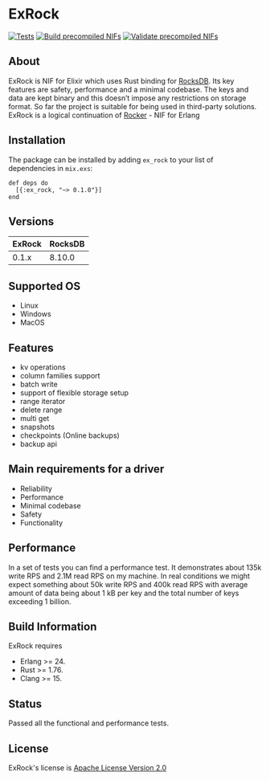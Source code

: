 # ExRock

[![Tests](https://github.com/Vonmo/ex_rock/actions/workflows/elixir.yml/badge.svg?branch=develop)](https://github.com/Vonmo/ex_rock/actions/workflows/elixir.yml)
[![Build precompiled NIFs](https://github.com/Vonmo/ex_rock/actions/workflows/release.yml/badge.svg?branch=develop)](https://github.com/Vonmo/ex_rock/actions/workflows/release.yml)
[![Validate precompiled NIFs](https://github.com/Vonmo/ex_rock_test/actions/workflows/check.yml/badge.svg?branch=main)](https://github.com/Vonmo/ex_rock_test/actions/workflows/check.yml)

## About

ExRock is NIF for Elixir which uses Rust binding for [RocksDB](https://github.com/facebook/rocksdb). Its key features are safety, performance and a minimal codebase. The keys and data are kept binary and this doesn’t impose any restrictions on storage format. So far the project is suitable for being used in third-party solutions.
ExRock is a logical continuation of [Rocker](https://github.com/Vonmo/rocker) - NIF for Erlang

## Installation
The package can be installed by adding `ex_rock` to your list of dependencies in `mix.exs`:
```
def deps do
  [{:ex_rock, "~> 0.1.0"}]
end
```

## Versions
| ExRock   | RocksDB |
| -------- | ------- |
| 0.1.x  | 8.10.0    |


## Supported OS
* Linux
* Windows
* MacOS

## Features
* kv operations
* column families support
* batch write
* support of flexible storage setup
* range iterator
* delete range
* multi get
* snapshots
* checkpoints (Online backups)
* backup api

## Main requirements for a driver
* Reliability
* Performance
* Minimal codebase
* Safety
* Functionality

## Performance
In a set of tests you can find a performance test. It demonstrates about 135k write RPS and 2.1M read RPS on my machine. In real conditions we might expect something about 50k write RPS and 400k read RPS with average amount of data being about 1 kB per key and the total number of keys exceeding 1 billion.

## Build Information
ExRock requires
* Erlang >= 24.
* Rust >= 1.76.
* Clang >= 15.


## Status
Passed all the functional and performance tests.

## License
ExRock's license is [Apache License Version 2.0](http://www.apache.org/licenses/LICENSE-2.0.html)